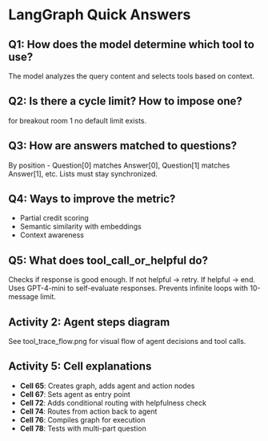 # LangGraph Quick Answers

## Q1: How does the model determine which tool to use?
The model analyzes the query content and selects tools based on context. 

## Q2: Is there a cycle limit? How to impose one?
for breakout room 1 no default limit exists. 

## Q3: How are answers matched to questions?
By position - Question[0] matches Answer[0], Question[1] matches Answer[1], etc. Lists must stay synchronized.

## Q4: Ways to improve the metric?

- Partial credit scoring
- Semantic similarity with embeddings
- Context awareness

## Q5: What does tool_call_or_helpful do?
Checks if response is good enough. If not helpful → retry. If helpful → end. Uses GPT-4-mini to self-evaluate responses. Prevents infinite loops with 10-message limit.

## Activity 2: Agent steps diagram
See tool_trace_flow.png for visual flow of agent decisions and tool calls.

## Activity 5: Cell explanations
- **Cell 65**: Creates graph, adds agent and action nodes
- **Cell 67**: Sets agent as entry point
- **Cell 72**: Adds conditional routing with helpfulness check
- **Cell 74**: Routes from action back to agent
- **Cell 76**: Compiles graph for execution
- **Cell 78**: Tests with multi-part question
